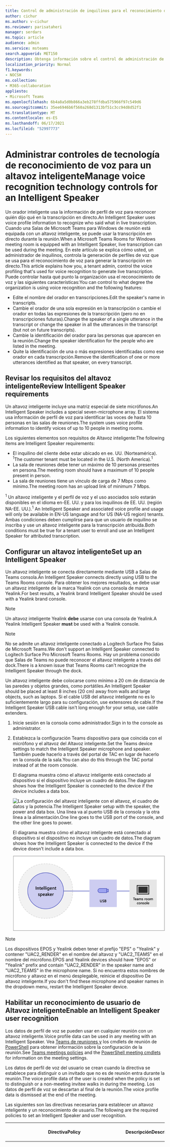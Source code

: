 ```yaml
---
title: Control de administración de inquilinos para el reconocimiento de voz (perfil de voz) en Salas de Teams
author: cichur
ms.author: v-cichur
ms.reviewer: parisataheri
manager: serdars
ms.topic: article
audience: admin
ms.service: msteams
search.appverid: MET150
description: Obtenga información sobre el control de administración de inquilinos para el reconocimiento de voz (perfil de voz) en Teams salas de reuniones.
localization_priority: Normal
f1.keywords:
- NOCSH
ms.collection:
- M365-collaboration
appliesto:
- Microsoft Teams
ms.openlocfilehash: 6b4a8a5d0b866a3eb278ffdba575966f97c549d6
ms.sourcegitcommit: 35ee6946b6f560a268d1313bf51c3cc94d8d52f1
ms.translationtype: MT
ms.contentlocale: es-ES
ms.lasthandoff: 06/17/2021
ms.locfileid: "52997773"
---
```

# <a name="manage-voice-recognition-technology-controls-for-an-intelligent-speaker"></a><span data-ttu-id="e70c7-103">Administrar controles de tecnología de reconocimiento de voz para un altavoz inteligente</span><span class="sxs-lookup"><span data-stu-id="e70c7-103">Manage voice recognition technology controls for an Intelligent Speaker</span></span>

<span data-ttu-id="e70c7-104">Un orador inteligente usa la información de perfil de voz para reconocer quién dijo qué en la transcripción en directo.</span><span class="sxs-lookup"><span data-stu-id="e70c7-104">An Intelligent Speaker uses voice profile information to recognize who said what in live transcription.</span></span> <span data-ttu-id="e70c7-105">Cuando una Salas de Microsoft Teams para Windows de reunión está equipada con un altavoz inteligente, se puede usar la transcripción en directo durante la reunión.</span><span class="sxs-lookup"><span data-stu-id="e70c7-105">When a Microsoft Teams Rooms for Windows meeting room is equipped with an Intelligent Speaker, live transcription can be used during the meeting.</span></span> <span data-ttu-id="e70c7-106">En este artículo se explica cómo usted, un administrador de inquilinos, controla la generación de perfiles de voz que se usa para el reconocimiento de voz para generar la transcripción en directo.</span><span class="sxs-lookup"><span data-stu-id="e70c7-106">This article explains how you, a tenant admin, control the voice profiling that's used for voice recognition to generate live transcription.</span></span> <span data-ttu-id="e70c7-107">Puede controlar hasta qué punto la organización usa el reconocimiento de voz y las siguientes características:</span><span class="sxs-lookup"><span data-stu-id="e70c7-107">You can control to what degree the organization is using voice recognition and the following features:</span></span>

- <span data-ttu-id="e70c7-108">Edite el nombre del orador en transcripciones.</span><span class="sxs-lookup"><span data-stu-id="e70c7-108">Edit the speaker's name in transcripts.</span></span>
- <span data-ttu-id="e70c7-109">Cambie el orador de una sola expresión en la transcripción o cambie el orador en todas las expresiones de la transcripción (pero no en transcripciones futuras).</span><span class="sxs-lookup"><span data-stu-id="e70c7-109">Change the speaker of a single utterance in the transcript or change the speaker in all the utterances in the transcript (but not on future transcripts).</span></span>
- <span data-ttu-id="e70c7-110">Cambie la identificación del orador para las personas que aparecen en la reunión.</span><span class="sxs-lookup"><span data-stu-id="e70c7-110">Change the speaker identification for the people who are listed in the meeting.</span></span>
- <span data-ttu-id="e70c7-111">Quite la identificación de una o más expresiones identificadas como ese orador en cada transcripción.</span><span class="sxs-lookup"><span data-stu-id="e70c7-111">Remove the identification of one or more utterances identified as that speaker, on every transcript.</span></span>

## <a name="review-intelligent-speaker-requirements"></a><span data-ttu-id="e70c7-112">Revisar los requisitos del altavoz inteligente</span><span class="sxs-lookup"><span data-stu-id="e70c7-112">Review Intelligent Speaker requirements</span></span>

<span data-ttu-id="e70c7-113">Un altavoz inteligente incluye una matriz especial de siete micrófonos.</span><span class="sxs-lookup"><span data-stu-id="e70c7-113">An Intelligent Speaker includes a special seven-microphone array.</span></span> <span data-ttu-id="e70c7-114">El sistema usa información de perfil de voz para identificar las voces de hasta 10 personas en las salas de reuniones.</span><span class="sxs-lookup"><span data-stu-id="e70c7-114">The system uses voice profile information to identify voices of up to 10 people in meeting rooms.</span></span>

<span data-ttu-id="e70c7-115">Los siguientes elementos son requisitos de Altavoz inteligente:</span><span class="sxs-lookup"><span data-stu-id="e70c7-115">The following items are Intelligent Speaker requirements:</span></span>

- <span data-ttu-id="e70c7-116">El inquilino del cliente debe estar ubicado en ee. UU. (Norteamérica). <sup>1</sup></span><span class="sxs-lookup"><span data-stu-id="e70c7-116">The customer tenant must be located in the U.S. (North America).<sup>1</sup></span></span>
- <span data-ttu-id="e70c7-117">La sala de reuniones debe tener un máximo de 10 personas presentes en persona.</span><span class="sxs-lookup"><span data-stu-id="e70c7-117">The meeting room should have a maximum of 10 people present in person.</span></span>
- <span data-ttu-id="e70c7-118">La sala de reuniones tiene un vínculo de carga de 7 Mbps como mínimo.</span><span class="sxs-lookup"><span data-stu-id="e70c7-118">The meeting room has an upload link of minimum 7 Mbps.</span></span>

 <span data-ttu-id="e70c7-119"><sup>1</sup> Un altavoz inteligente y el perfil de voz y el uso asociados solo estarán disponibles en el idioma en-EE. UU. y para los inquilinos de EE. UU. (región NA-EE. UU.).</span><span class="sxs-lookup"><span data-stu-id="e70c7-119"><sup>1</sup> An Intelligent Speaker and associated voice profile and usage will only be available in EN-US language and for US (NA-US region) tenants.</span></span> <span data-ttu-id="e70c7-120">Ambas condiciones deben cumplirse para que un usuario de inquilino se inscriba y use un altavoz inteligente para la transcripción atribuida.</span><span class="sxs-lookup"><span data-stu-id="e70c7-120">Both conditions must be true for a tenant user to enroll and use an Intelligent Speaker for attributed transcription.</span></span>

## <a name="set-up-an-intelligent-speaker"></a><span data-ttu-id="e70c7-121">Configurar un altavoz inteligente</span><span class="sxs-lookup"><span data-stu-id="e70c7-121">Set up an Intelligent Speaker</span></span>

<span data-ttu-id="e70c7-122">Un altavoz inteligente se conecta directamente mediante USB a Salas de Teams consola.</span><span class="sxs-lookup"><span data-stu-id="e70c7-122">An Intelligent Speaker connects directly using USB to the Teams Rooms console.</span></span> <span data-ttu-id="e70c7-123">Para obtener los mejores resultados, se debe usar un altavoz inteligente de la marca Yealink con una consola de marca Yealink.</span><span class="sxs-lookup"><span data-stu-id="e70c7-123">For best results, a Yealink brand Intelligent Speaker should be used with a Yealink brand console.</span></span>

> [!NOTE]
> <span data-ttu-id="e70c7-124">Un altavoz inteligente Yealink **debe** usarse con una consola de Yealink.</span><span class="sxs-lookup"><span data-stu-id="e70c7-124">A Yealink Intelligent Speaker **must** be used with a Yealink console.</span></span>

> [!NOTE]
> <span data-ttu-id="e70c7-125">No se admite un altavoz inteligente conectado a Logitech Surface Pro Salas de Microsoft Teams.</span><span class="sxs-lookup"><span data-stu-id="e70c7-125">We don't support an Intelligent Speaker connected to Logitech Surface Pro Microsoft Teams Rooms.</span></span> <span data-ttu-id="e70c7-126">Hay un problema conocido que Salas de Teams no puede reconocer el altavoz inteligente a través del dock.</span><span class="sxs-lookup"><span data-stu-id="e70c7-126">There is a known issue that Teams Rooms can't recognize the Intelligent Speaker through the dock.</span></span>

<span data-ttu-id="e70c7-127">Un altavoz inteligente debe colocarse como mínimo a 20 cm de distancia de las paredes y objetos grandes, como portátiles.</span><span class="sxs-lookup"><span data-stu-id="e70c7-127">An Intelligent Speaker should be placed at least 8 inches (20 cm) away from walls and large objects, such as laptops.</span></span> <span data-ttu-id="e70c7-128">Si el cable USB del altavoz inteligente no es lo suficientemente largo para su configuración, use extensores de cable.</span><span class="sxs-lookup"><span data-stu-id="e70c7-128">If the Intelligent Speaker USB cable isn't long enough for your setup, use cable extenders.</span></span>

1. <span data-ttu-id="e70c7-129">Inicie sesión en la consola como administrador.</span><span class="sxs-lookup"><span data-stu-id="e70c7-129">Sign in to the console as administrator.</span></span>
2. <span data-ttu-id="e70c7-130">Establezca la configuración Teams dispositivo para que coincida con el micrófono y el altavoz del Altavoz inteligente.</span><span class="sxs-lookup"><span data-stu-id="e70c7-130">Set the Teams device settings to match the Intelligent Speaker microphone and speaker.</span></span>
   <span data-ttu-id="e70c7-131">También puede hacerlo a través del portal de TAC en lugar de hacerlo en la consola de la sala.</span><span class="sxs-lookup"><span data-stu-id="e70c7-131">You can also do this through the TAC portal instead of at the room console.</span></span>

   <span data-ttu-id="e70c7-132">El diagrama muestra cómo el altavoz inteligente está conectado al dispositivo si el dispositivo incluye un cuadro de datos.</span><span class="sxs-lookup"><span data-stu-id="e70c7-132">The diagram shows how the Intelligent Speaker is connected to the device if the device includes a data box.</span></span>

   ![<span data-ttu-id="e70c7-133">La configuración del altavoz inteligente con el altavoz, el cuadro de datos y la potencia.</span><span class="sxs-lookup"><span data-stu-id="e70c7-133">The Intelligent Speaker setup with the speaker, the power and data box.</span></span> <span data-ttu-id="e70c7-134">Una línea va al puerto USB de la consola y la otra línea a la alimentación.</span><span class="sxs-lookup"><span data-stu-id="e70c7-134">One line goes to the USB port of the console, and the other line goes to power.</span></span> ](../media/intelligent-speakers1.png)

   <span data-ttu-id="e70c7-135">El diagrama muestra cómo el altavoz inteligente está conectado al dispositivo si el dispositivo no incluye un cuadro de datos.</span><span class="sxs-lookup"><span data-stu-id="e70c7-135">The diagram shows how the Intelligent Speaker is connected to the device if the device doesn't include a data box.</span></span>

   ![<span data-ttu-id="e70c7-136">La configuración del altavoz inteligente con el altavoz conectado directamente a la consola.</span><span class="sxs-lookup"><span data-stu-id="e70c7-136">The Intelligent Speaker setup with the speaker connecting directly to the console.</span></span> ](../media/intelligent-speakers2.png)

> [!Note]
> <span data-ttu-id="e70c7-137">Los dispositivos EPOS y Yealink deben tener el prefijo "EPS" o "Yealink" y contener "UAC2_RENDER" en el nombre del altavoz y "UAC2_TEAMS" en el nombre del micrófono.</span><span class="sxs-lookup"><span data-stu-id="e70c7-137">EPOS and Yealink devices should have "EPOS" or "Yealink" prefix and contain "UAC2_RENDER" in the speaker name and "UAC2_TEAMS" in the microphone name.</span></span> <span data-ttu-id="e70c7-138">Si no encuentra estos nombres de micrófono y altavoz en el menú desplegable, reinicie el dispositivo De altavoz inteligente.</span><span class="sxs-lookup"><span data-stu-id="e70c7-138">If you don't find these microphone and speaker names in the dropdown menu, restart the Intelligent Speaker device.</span></span>

## <a name="enable-an-intelligent-speaker-user-recognition"></a><span data-ttu-id="e70c7-139">Habilitar un reconocimiento de usuario de Altavoz inteligente</span><span class="sxs-lookup"><span data-stu-id="e70c7-139">Enable an Intelligent Speaker user recognition</span></span>

<span data-ttu-id="e70c7-140">Los datos de perfil de voz se pueden usar en cualquier reunión con un altavoz inteligente.</span><span class="sxs-lookup"><span data-stu-id="e70c7-140">Voice profile data can be used in any meeting with an Intelligent Speaker.</span></span> <span data-ttu-id="e70c7-141">Vea [Teams de reuniones y](../meeting-policies-in-teams.md#allow-transcription) los cmdlets de reunión de [PowerShell](/powershell/module/skype/set-csteamsmeetingpolicy?view=skype-ps) para obtener información sobre la configuración de la reunión.</span><span class="sxs-lookup"><span data-stu-id="e70c7-141">See [Teams meetings policies](../meeting-policies-in-teams.md#allow-transcription) and the [PowerShell meeting cmdlets](/powershell/module/skype/set-csteamsmeetingpolicy?view=skype-ps) for information on the meeting settings.</span></span>

<span data-ttu-id="e70c7-142">Los datos de perfil de voz del usuario se crean cuando la directiva se establece para distinguir o un invitado que no es de reunión entra durante la reunión.</span><span class="sxs-lookup"><span data-stu-id="e70c7-142">The voice profile data of the user is created when the policy is set to distinguish or a non-meeting invitee walks in during the meeting.</span></span> <span data-ttu-id="e70c7-143">Los datos de perfil de voz se descartan al final de la reunión.</span><span class="sxs-lookup"><span data-stu-id="e70c7-143">The voice profile data is dismissed at the end of the meeting.</span></span>

<span data-ttu-id="e70c7-144">Las siguientes son las directivas necesarias para establecer un altavoz inteligente y un reconocimiento de usuario.</span><span class="sxs-lookup"><span data-stu-id="e70c7-144">The following are the required policies to set an Intelligent Speaker and user recognition.</span></span>

|<span data-ttu-id="e70c7-145">Directiva</span><span class="sxs-lookup"><span data-stu-id="e70c7-145">Policy</span></span>|<span data-ttu-id="e70c7-146">Descripción</span><span class="sxs-lookup"><span data-stu-id="e70c7-146">Description</span></span>|<span data-ttu-id="e70c7-147">Valores y comportamiento</span><span class="sxs-lookup"><span data-stu-id="e70c7-147">Values and Behavior</span></span>|
|-|-|-|
|<span data-ttu-id="e70c7-148">enrollUserOverride</span><span class="sxs-lookup"><span data-stu-id="e70c7-148">enrollUserOverride</span></span>|<span data-ttu-id="e70c7-149">Se usa para establecer la captura de perfil de voz o la inscripción en Teams configuración de un inquilino.</span><span class="sxs-lookup"><span data-stu-id="e70c7-149">Use to set voice profile capture, or enrollment, in Teams settings for a tenant.</span></span> |<span data-ttu-id="e70c7-150">**Deshabilitado**</span><span class="sxs-lookup"><span data-stu-id="e70c7-150">**Disabled**</span></span><br><ul><li> <span data-ttu-id="e70c7-151">Los usuarios que nunca se han inscrito no pueden ver, inscribirse o volver a inscribirse.</span><span class="sxs-lookup"><span data-stu-id="e70c7-151">Users who have never enrolled can't view, enroll, or re-enroll.</span></span><li><span data-ttu-id="e70c7-152">El punto de entrada al flujo de inscripción se ocultará.</span><span class="sxs-lookup"><span data-stu-id="e70c7-152">The entry point to the enrollment flow will be hidden.</span></span><li><span data-ttu-id="e70c7-153">Si los usuarios seleccionan un vínculo a la página de inscripción, verán un mensaje que indica que esta característica no está habilitada para su organización.</span><span class="sxs-lookup"><span data-stu-id="e70c7-153">If users select a link to the enrollment page, they'll see a message that states this feature isn't enabled for their organization.</span></span>  <li><span data-ttu-id="e70c7-154">Los usuarios que se han inscrito pueden ver y quitar su perfil de voz en la Teams configuración.</span><span class="sxs-lookup"><span data-stu-id="e70c7-154">Users who have enrolled can view and remove their voice profile in the Teams settings.</span></span> <span data-ttu-id="e70c7-155">Una vez que quiten su perfil de voz, no podrán ver, acceder ni completar el flujo de inscripción.</span><span class="sxs-lookup"><span data-stu-id="e70c7-155">Once they remove their voice profile, they won't be able to view, access, or complete the enrollment flow.</span></span></li></ul><br><span data-ttu-id="e70c7-156">**Habilitado**</span><span class="sxs-lookup"><span data-stu-id="e70c7-156">**Enabled**</span></span><br><ul><li> <span data-ttu-id="e70c7-157">Los usuarios pueden ver, acceder y completar el flujo de inscripción.</span><span class="sxs-lookup"><span data-stu-id="e70c7-157">Users can view, access, and complete the enrollment flow.</span></span><li><span data-ttu-id="e70c7-158">El punto de entrada se mostrará en la Teams de configuración de la pestaña **Reconocimiento.**</span><span class="sxs-lookup"><span data-stu-id="e70c7-158">The entry point will show on Teams settings page under the **Recognition** tab.</span></span></li></ul>|
|<span data-ttu-id="e70c7-159">roomAttributeUserOverride</span><span class="sxs-lookup"><span data-stu-id="e70c7-159">roomAttributeUserOverride</span></span>|<span data-ttu-id="e70c7-160">Controle la identificación de usuario basada en voz en salas de reuniones.</span><span class="sxs-lookup"><span data-stu-id="e70c7-160">Control the voice-based user identification in meeting rooms.</span></span> <span data-ttu-id="e70c7-161">Esta configuración es necesaria para Salas de Teams cuentas.</span><span class="sxs-lookup"><span data-stu-id="e70c7-161">This setting is required for Teams Rooms accounts.</span></span>| <span data-ttu-id="e70c7-162">**Desactivado**</span><span class="sxs-lookup"><span data-stu-id="e70c7-162">**Off**</span></span><br><ul><li><span data-ttu-id="e70c7-163">El Salas de Teams no enviará el ancho de banda de almacenamiento en secuencias de audio desde la sala.</span><span class="sxs-lookup"><span data-stu-id="e70c7-163">The Teams Rooms device won't send audio stream-saving bandwidth from the room.</span></span> <li><span data-ttu-id="e70c7-164">Los usuarios de salas de reuniones no se atribuirán ni distinguirán y sus firmas de voz no se recuperarán ni se usarán en absoluto.</span><span class="sxs-lookup"><span data-stu-id="e70c7-164">Meeting room users won't be attributed or distinguished, and their voice signatures won't be retrieved or used at all.</span></span><li><span data-ttu-id="e70c7-165">Se desconocen los usuarios de la sala de reuniones.</span><span class="sxs-lookup"><span data-stu-id="e70c7-165">Meeting room users are unknown.</span></span></li></ul> <br><span data-ttu-id="e70c7-166">**Atributo**</span><span class="sxs-lookup"><span data-stu-id="e70c7-166">**Attribute**</span></span><br><ul><li><span data-ttu-id="e70c7-167">Los usuarios de salas se atribuirán en función de su estado de inscripción.</span><span class="sxs-lookup"><span data-stu-id="e70c7-167">Rooms users will be attributed based on their enrollment status.</span></span><li><span data-ttu-id="e70c7-168">Los usuarios inscritos se muestran con su nombre en la transcripción.</span><span class="sxs-lookup"><span data-stu-id="e70c7-168">Users who are enrolled are shown with their name in the transcription.</span></span>  <li><span data-ttu-id="e70c7-169">Los usuarios que no están inscritos se muestran como Altavoz n.</span><span class="sxs-lookup"><span data-stu-id="e70c7-169">Users who aren't enrolled show as Speaker n.</span></span><li><span data-ttu-id="e70c7-170">El Salas de Teams de audio enviará siete transmisiones de audio desde la sala.</span><span class="sxs-lookup"><span data-stu-id="e70c7-170">The Teams Rooms device will send seven audio streams from the room.</span></span></ul> <br><span data-ttu-id="e70c7-171">**Distinguir**</span><span class="sxs-lookup"><span data-stu-id="e70c7-171">**Distinguish**</span></span><br> <span data-ttu-id="e70c7-172">*Esta configuración estará disponible más adelante.*</span><span class="sxs-lookup"><span data-stu-id="e70c7-172">*This setting will be available at a later date.*</span></span>|
|<span data-ttu-id="e70c7-173">enabletranscription</span><span class="sxs-lookup"><span data-stu-id="e70c7-173">enabletranscription</span></span>|<span data-ttu-id="e70c7-174">Necesario para cuentas de Teams y salas.</span><span class="sxs-lookup"><span data-stu-id="e70c7-174">Required for user and Teams rooms accounts.</span></span>|<span data-ttu-id="e70c7-175">**Verdadero** y **Falso**</span><span class="sxs-lookup"><span data-stu-id="e70c7-175">**True** and **False**</span></span>|
||||

<span data-ttu-id="e70c7-176">En el Teams de administración, establezca la **directiva Permitir transcripción.**</span><span class="sxs-lookup"><span data-stu-id="e70c7-176">In the Teams admin center, set the **Allow transcription** policy.</span></span> <span data-ttu-id="e70c7-177">Configuración están **desactivados** de forma predeterminada.</span><span class="sxs-lookup"><span data-stu-id="e70c7-177">Settings are **Off** by default.</span></span>

![el centro de administración con las directivas de reunión resaltadas y permitir la transcripción seleccionada](../media/allow-transcription1.png)

## <a name="frequently-asked-questions-faq"></a><span data-ttu-id="e70c7-179">Preguntas más frecuentes (P+F)</span><span class="sxs-lookup"><span data-stu-id="e70c7-179">Frequently asked questions (FAQ)</span></span>

<span data-ttu-id="e70c7-180">**¿Dónde se almacenan los datos del perfil de voz?**</span><span class="sxs-lookup"><span data-stu-id="e70c7-180">**Where is the voice profile data stored?**</span></span>

<span data-ttu-id="e70c7-181">Los datos de perfil de voz se almacenan en Office 365 nube con contenido de usuario.</span><span class="sxs-lookup"><span data-stu-id="e70c7-181">Voice profile data is stored in Office 365 cloud with user content.</span></span>

<span data-ttu-id="e70c7-182">**¿Cuál es la línea de tiempo y la directiva de retención?**</span><span class="sxs-lookup"><span data-stu-id="e70c7-182">**What is the retention timeline and policy?**</span></span>

<span data-ttu-id="e70c7-183">La directiva de retención general se indica en información general [sobre la retención de datos.](/compliance/assurance/assurance-data-retention-deletion-and-destruction-overview)</span><span class="sxs-lookup"><span data-stu-id="e70c7-183">General retention policy is stated in the [Data retention overview](/compliance/assurance/assurance-data-retention-deletion-and-destruction-overview).</span></span> <span data-ttu-id="e70c7-184">Además, los datos de perfil de voz de un usuario se eliminarán después de 3 años si el usuario no está invitado a ninguna reunión con un orador inteligente dentro de ese período de 3 años.</span><span class="sxs-lookup"><span data-stu-id="e70c7-184">In addition, a user's voice profile data will be deleted after 3 years  if the user isn't invited to any meetings with an Intelligent Speaker within that 3-year period.</span></span> <span data-ttu-id="e70c7-185">Los datos no se usan en ninguna reunión para los empleados existentes.</span><span class="sxs-lookup"><span data-stu-id="e70c7-185">Data isn't used in any meetings for existing employees.</span></span> <span data-ttu-id="e70c7-186">Si un empleado ha abandonado la empresa, los datos de perfil de voz se consideran contenido de usuario y se tratan como tales Office 365 directiva de retención de datos descrita en información general sobre retención [de datos.](/compliance/assurance/assurance-data-retention-deletion-and-destruction-overview)</span><span class="sxs-lookup"><span data-stu-id="e70c7-186">If an employee has left the company, voice profile data is considered user content and is treated as such per Office 365 data retention policy described in the [Data retention overview](/compliance/assurance/assurance-data-retention-deletion-and-destruction-overview).</span></span>

<span data-ttu-id="e70c7-187">**¿Se usan datos de perfil de voz en servicios de Microsoft?**</span><span class="sxs-lookup"><span data-stu-id="e70c7-187">**Is voice profile data used across Microsoft services?**</span></span>

<span data-ttu-id="e70c7-188">No, los datos de perfil de voz solo se usan para el propósito para el que el usuario ha dado su consentimiento.</span><span class="sxs-lookup"><span data-stu-id="e70c7-188">No, voice profile data is only used for the purpose for which the user has provided consent.</span></span> <span data-ttu-id="e70c7-189">Microsoft no usará los datos de perfil de voz excepto en Teams escenarios de reconocimiento de voz.</span><span class="sxs-lookup"><span data-stu-id="e70c7-189">Microsoft will not use the voice profile data except within Teams voice recognition scenarios.</span></span>

<span data-ttu-id="e70c7-190">Por ejemplo, Microsoft no usará los datos en las situaciones siguientes:</span><span class="sxs-lookup"><span data-stu-id="e70c7-190">For example, Microsoft won't use the data in the following situations:</span></span>

<span data-ttu-id="e70c7-191">**¿Se usan mis datos de perfil de voz al unirse a una reunión de otra organización?**</span><span class="sxs-lookup"><span data-stu-id="e70c7-191">**Is my voice profile data used when I join a meeting in another organization?**</span></span>

<span data-ttu-id="e70c7-192">No solo en reuniones organizadas por un usuario de su organización.</span><span class="sxs-lookup"><span data-stu-id="e70c7-192">No only in meetings organized by a user in your organization.</span></span>

<span data-ttu-id="e70c7-193">**¿Cómo puedo exportar mi perfil de voz?**</span><span class="sxs-lookup"><span data-stu-id="e70c7-193">**How can I export my voice profile?**</span></span>

<span data-ttu-id="e70c7-194">El administrador de TI puede exportar los datos de audio en cualquier momento.</span><span class="sxs-lookup"><span data-stu-id="e70c7-194">Your IT admin can export your audio data at any time.</span></span>

## <a name="related-topics"></a><span data-ttu-id="e70c7-195">Temas relacionados</span><span class="sxs-lookup"><span data-stu-id="e70c7-195">Related topics</span></span>

[<span data-ttu-id="e70c7-196">Artículo de soporte técnico: Usar altavoces inteligentes para identificar participantes en la sala </span><span class="sxs-lookup"><span data-stu-id="e70c7-196">Support article: Use Intelligent Speakers to Identify in-room participants </span></span>](https://support.microsoft.com/office/use-teams-intelligent-speakers-to-identify-in-room-participants-in-meeting-transcription-a075d6c0-30b3-44b9-b218-556a87fadc00)
